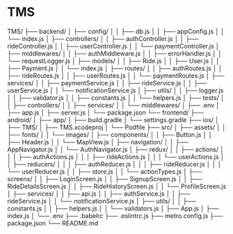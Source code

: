 # TMS
TMS/
├── backend/
│   ├── config/
│   │   ├── db.js
│   │   ├── appConfig.js
│   │   └── index.js
│   ├── controllers/
│   │   ├── authController.js
│   │   ├── rideController.js
│   │   ├── userController.js
│   │   └── paymentController.js
│   ├── middlewares/
│   │   ├── authMiddleware.js
│   │   ├── errorHandler.js
│   │   └── requestLogger.js
│   ├── models/
│   │   ├── Ride.js
│   │   ├── User.js
│   │   ├── Payment.js
│   │   └── index.js
│   ├── routes/
│   │   ├── authRoutes.js
│   │   ├── rideRoutes.js
│   │   ├── userRoutes.js
│   │   └── paymentRoutes.js
│   ├── services/
│   │   ├── paymentService.js
│   │   ├── rideService.js
│   │   ├── userService.js
│   │   └── notificationService.js
│   ├── utils/
│   │   ├── logger.js
│   │   ├── validator.js
│   │   ├── constants.js
│   │   └── helpers.js
│   ├── tests/
│   │   ├── controllers/
│   │   ├── services/
│   │   └── middlewares/
│   ├── .env
│   ├── app.js
│   ├── server.js
│   └── package.json
└── frontend/
    ├── android/
    │   ├── app/
    │   ├── build.gradle
    │   └── settings.gradle
    ├── ios/
    │   ├── TMS/
    │   ├── TMS.xcodeproj
    │   └── Podfile
    ├── src/
    │   ├── assets/
    │   │   ├── fonts/
    │   │   └── images/
    │   ├── components/
    │   │   ├── Button.js
    │   │   ├── Header.js
    │   │   └── MapView.js
    │   ├── navigation/
    │   │   ├── AppNavigator.js
    │   │   └── AuthNavigator.js
    │   ├── redux/
    │   │   ├── actions/
    │   │   │   ├── authActions.js
    │   │   │   ├── rideActions.js
    │   │   │   └── userActions.js
    │   │   ├── reducers/
    │   │   │   ├── authReducer.js
    │   │   │   ├── rideReducer.js
    │   │   │   └── userReducer.js
    │   │   ├── store.js
    │   │   └── actionTypes.js
    │   ├── screens/
    │   │   ├── LoginScreen.js
    │   │   ├── SignupScreen.js
    │   │   ├── RideDetailsScreen.js
    │   │   ├── RideHistoryScreen.js
    │   │   └── ProfileScreen.js
    │   ├── services/
    │   │   ├── api.js
    │   │   ├── authService.js
    │   │   ├── rideService.js
    │   │   └── notificationService.js
    │   ├── utils/
    │   │   ├── constants.js
    │   │   ├── helpers.js
    │   │   └── validators.js
    │   ├── App.js
    │   ├── index.js
    │   └── .env
    ├── .babelrc
    ├── .eslintrc.js
    ├── metro.config.js
    ├── package.json
    └── README.md
